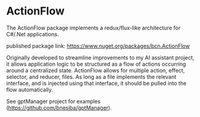 # ActionFlow
The ActionFlow package implements a redux/flux-like architecture for C#/.Net applications. 

published package link:
https://www.nuget.org/packages/bcn.ActionFlow

Originally developed to streamline improvements to my AI assistant project, it allows application logic to be structured as a flow of actions occurring around a centralized state. 
ActionFlow allows for multiple action, effect, selector, and reducer, files. As long as a file implements the relevant interface, and is injected using that interface, it should be pulled into the flow automatically. 

See gptManager project for examples (https://github.com/bnesiba/gptManager). 
